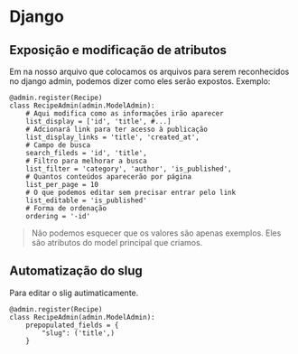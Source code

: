 # Django

## Exposição e modificação de atributos
Em na nosso arquivo que colocamos os arquivos para serem reconhecidos no django admin, podemos dizer como eles serão expostos.
Exemplo:
```
@admin.register(Recipe)
class RecipeAdmin(admin.ModelAdmin):
    # Aqui modifica como as informações irão aparecer
    list_display = ['id', 'title', #...]
    # Adcionará link para ter acesso à publicação
    list_display_links = 'title', 'created_at',
    # Campo de busca
    search_fileds = 'id', 'title',
    # Filtro para melhorar a busca
    list_filter = 'category', 'author', 'is_published',
    # Quantos conteúdos aparecerão por página
    list_per_page = 10
    # O que podemos editar sem precisar entrar pelo link
    list_editable = 'is_published'
    # Forma de ordenação
    ordering = '-id'
```

> Não podemos esquecer que os valores são apenas exemplos. Eles são atributos do model principal que criamos.

## Automatização do slug
Para editar o slig autimaticamente.
```
@admin.register(Recipe)
class RecipeAdmin(admin.ModelAdmin):
    prepopulated_fields = {
        "slug": ('title',)
    }
```